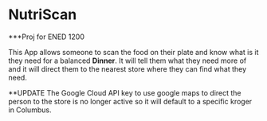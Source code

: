 # NutriScan
***Proj for ENED 1200

This App allows someone to scan the food on their plate and know what is it they need for a balanced **Dinner**. It will tell them what they need more of and it will direct them to the nearest store where they can find what they need.

**UPDATE
The Google Cloud API key to use google maps to direct the person to the store is no longer active so it will default to a specific kroger in Columbus.
